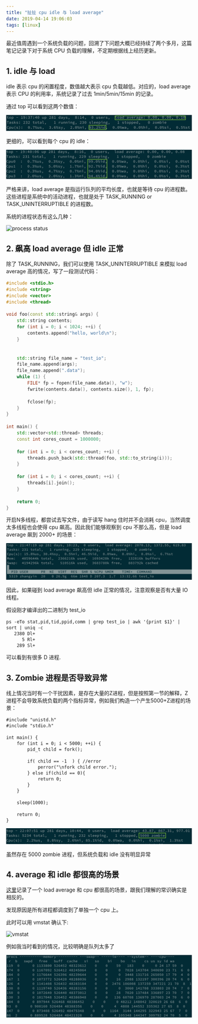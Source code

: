 ```yaml
---
title: "扯扯 cpu idle 与 load average"
date: 2019-04-14 19:06:03
tags: [linux]
---
```


最近值周遇到一个系统负载的问题，回溯了下问题大概已经持续了两个多月，这篇笔记记录下对于系统 CPU 负载的理解，不定期根据线上经历更新。

## 1. idle 与 load

idle 表示 cpu 的闲置程度，数值越大表示 cpu 负载越低。对应的，load average 表示 CPU 的利用率，系统记录了过去 1min/5min/15min 的记录。

通过 top 可以看到这两个数值：

![top](/assets/images/top-1.png)

更细的，可以看到每个 cpu 的 idle：

![top-each-cpu](/assets/images/top-each-cpu.png)

严格来讲，load average 是指运行队列的平均长度，也就是等待 cpu 的进程数。这些进程是系统中的活动进程，也就是处于 TASK_RUNNING or TASK_UNINTERRUPTIBLE 的进程数。

系统的进程状态有这么几种：

![process status](https://idea.popcount.org/2012-12-11-linux-process-states/76a49594323247f21c9b3a69945445ee.svg)

## 2. 飙高 load average 但 idle 正常

除了 TASK_RUNNING，我们可以使用 TASK_UNINTERRUPTIBLE 来模拟 load average 高的情况，写了一段测试代码：

```cpp
#include <stdio.h>
#include <string>
#include <vector>
#include <thread>

void foo(const std::string& args) {
    std::string contents;
    for (int i = 0; i < 1024; ++i) {
        contents.append("hello, world\n");
    }


    std::string file_name = "test_io";
    file_name.append(args);
    file_name.append(".data");
    while (1) {
        FILE* fp = fopen(file_name.data(), "w");
        fwrite(contents.data(), contents.size(), 1, fp);

        fclose(fp);
    }
}

int main() {
    std::vector<std::thread> threads;
    const int cores_count = 1000000;

    for (int i = 0; i < cores_count; ++i) {
        threads.push_back(std::thread(foo, std::to_string(i)));
    }

    for (int i = 0; i < cores_count; ++i) {
        threads[i].join();
    }

    return 0;
}
```

开启N多线程，都尝试去写文件，由于读写 hang 住时并不会消耗 cpu，当然调度太多线程也会使得 cpu 飙高。因此我们能够观察到 cpu 不那么高，但是 load average 飙到 2000+ 的场景：

![high-average-normal-idle](/assets/images/high-average-normal-idle.png)

因此，如果碰到 load average 飙高但 idle 正常的情况，注意观察是否有大量 IO 线程。

假设刚才编译出的二进制为 test_io

```
ps -eTo stat,pid,tid,ppid,comm | grep test_io | awk '{print $1}' | sort | uniq -c
   2380 Dl+
      5 Rl+
    289 Sl+
```

可以看到有很多 D 进程.

## 3. Zombie 进程是否导致异常

线上情况当时有一个干扰因素，是存在大量的Z进程，但是按照第一节的解释，Z进程不会导致系统负载的两个指标异常，例如我们构造一个产生5000+Z进程的场景：

```
#include "unistd.h"
#include "stdio.h"

int main() {
    for (int i = 0; i < 5000; ++i) {
        pid_t child = fork();

        if( child == -1  ) { //error
            perror("\nfork child error.");
        } else if(child == 0){
            return 0;
        }
    }

    sleep(1000);

    return 0;
}
```

![zombie](assets/images/zombie.png)

虽然存在 5000 zombie 进程，但系统负载和 idle 没有明显异常

## 4. average 和 idle 都很高的场景

[这里](https://yq.aliyun.com/articles/99312?t=t1)记录了一个 load average 和 cpu 都很高的场景，跟我们理解的常识确实是相反的。

发现原因是所有进程都调度到了单独一个 cpu 上。

此时可以用 vmstat 确认下:

![vmstat](http://ata2-img.cn-hangzhou.img-pub.aliyun-inc.com/9a0c040b24699d4128bbecae1af08b1d.png)

例如我当时看到的情况，比较明确是队列太多了

![vmstat-my](assets/images/vmstat-my.png)

